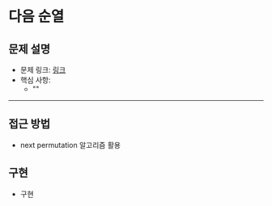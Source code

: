 # 다음 순열

## 문제 설명
- 문제 링크: [링크](https://www.acmicpc.net/problem/10972)
- 핵심 사항:
  - ""
---

## 접근 방법
- next permutation 알고리즘 활용

## 구현
- 구현